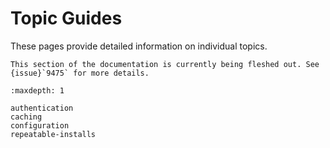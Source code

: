 # Topic Guides

These pages provide detailed information on individual topics.

```{note}
This section of the documentation is currently being fleshed out. See
{issue}`9475` for more details.
```

```{toctree}
:maxdepth: 1

authentication
caching
configuration
repeatable-installs
```
